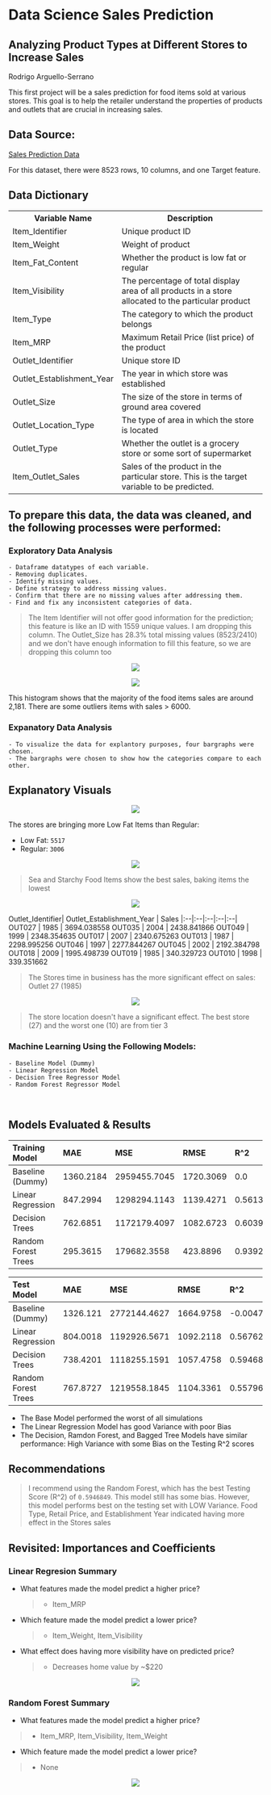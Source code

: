 # Data Science Sales Prediction

## Analyzing Product Types at Different Stores to Increase Sales 

Rodrigo Arguello-Serrano

This first project will be a sales prediction for food items sold at various stores. This goal is to help the retailer understand the properties of products and outlets that are crucial in increasing sales. 

## Data Source: 

[Sales Prediction Data](https://github.com/pylabview/sales-predicctions/blob/main/sales_predictions.csv)

For this dataset, there were 8523 rows, 10 columns, and one Target feature.

## Data Dictionary

<table>
  <tr>
    <th>Variable Name</th>
    <th>Description</th>
  </tr>
  <tr>
    <td>Item_Identifier</td>
    <td>Unique product ID</td>
  </tr>
  <tr>
    <td>Item_Weight</td>
    <td>Weight of product</td>
  </tr>
  <tr>
    <td>Item_Fat_Content</td>
    <td>Whether the product is low fat or regular</td>
  </tr>
  <tr>
    <td>Item_Visibility</td>
    <td>The percentage of total display area of all products in a store allocated to the particular product</td>
  </tr>
  <tr>
    <td>Item_Type</td>
    <td>The category to which the product belongs</td>
  </tr>
  <tr>
    <td>Item_MRP</td>
    <td>Maximum Retail Price (list price) of the product</td>
  </tr>
  <tr>
    <td>Outlet_Identifier</td>
    <td>Unique store ID</td>
  </tr> 
  <tr>
    <td>Outlet_Establishment_Year</td>
    <td>The year in which store was established</td>
  </tr> 
  <tr>
    <td>Outlet_Size</td>
    <td>The size of the store in terms of ground area covered</td>
  </tr> 
  <tr>
    <td>Outlet_Location_Type</td>
    <td>The type of area in which the store is located</td>
  </tr> 
  <tr>
    <td>Outlet_Type</td>
    <td>	Whether the outlet is a grocery store or some sort of supermarket</td>
  </tr> 
  <tr>
    <td>Item_Outlet_Sales</td>
    <td>Sales of the product in the particular store. This is the target variable to be predicted.</td>
  </tr> 
</table>



## To prepare this data, the data was cleaned, and the following processes were performed:

### Exploratory Data Analysis
```
- Dataframe datatypes of each variable.
- Removing duplicates.
- Identify missing values.
- Define strategy to address missing values.
- Confirm that there are no missing values after addressing them.
- Find and fix any inconsistent categories of data.
```


> The Item Identifier will not offer good information for the prediction; this feature is like an ID with 1559 unique values. I am dropping this column.
> The Outlet_Size has 28.3% total missing values (8523/2410) and we don't have enough information to fill this feature, so we are dropping this column too


<p align = "center"> 
  <img src = "https://raw.githubusercontent.com/pylabview/sales-predicctions/main/Item_Outlet_Sales_Distribution.png">
</p>
<p align = "center"> 
  <img src = "https://raw.githubusercontent.com/pylabview/sales-predicctions/main/Item_Outlet_Sales_PlotBox.png">
</p>


This histogram shows that the majority of the food items sales are around 2,181. There are some outliers items with sales > 6000.


 ### Expanatory Data Analysis

    - To visualize the data for explantory purposes, four bargraphs were chosen.
    - The bargraphs were chosen to show how the categories compare to each other. 
   


## Explanatory Visuals

<p align = "center"> 
  <img src = "https://raw.githubusercontent.com/pylabview/sales-predicctions/main/Fat_Content.png">
</p>



The stores are bringing more Low Fat Items than Regular:
- Low Fat:    `5517`
- Regular:    `3006`


<p align = "center"> 
  <img src = "https://raw.githubusercontent.com/pylabview/sales-predicctions/main/Item_Type_by_Sales.png">
</p>



>Sea and Starchy Food Items show the best sales, baking items the lowest 



<p align = "center"> 
  <img src = "https://raw.githubusercontent.com/pylabview/sales-predicctions/main/Store_Sales_by_Time%2Bin_Business.png">
</p>

Outlet_Identifier|  Outlet_Establishment_Year | Sales
|:--|:--|:--|:--|:--|
OUT027     |        1985         |                3694.038558
OUT035     |        2004         |               2438.841866
OUT049     |        1999         |                2348.354635
OUT017     |        2007         |                2340.675263
OUT013     |        1987         |                2298.995256
OUT046     |        1997         |                2277.844267
OUT045     |        2002         |                2192.384798
OUT018     |        2009         |                1995.498739
OUT019     |        1985         |                 340.329723
OUT010     |        1998         |                 339.351662

> The Stores time in business has the more significant effect on sales: Outlet 27 (1985)



<p align = "center"> 
  <img src = "https://raw.githubusercontent.com/pylabview/sales-predicctions/main/Store_Sales_by_Type.png">
</p>


>The store location doesn't have a significant effect. The best store (27) and the worst one (10) are from tier 3


 ### Machine Learning Using the Following Models:

    - Baseline Model (Dummy)
    - Linear Regression Model
    - Decision Tree Regressor Model
    - Random Forest Regressor Model


​    

## Models Evaluated & Results

| Training Model |MAE  |MSE  | RMSE | R^2 |
|:--|:--|:--|:--|:--|
| Baseline (Dummy) | 1360.2184  | 2959455.7045 | 1720.3069 | 0.0 |
| Linear Regression |847.2994   | 1298294.1143 | 1139.4271 | 0.5613065 |
| Decision Trees | 762.6851 | 1172179.4097 | 1082.6723 | 0.6039206 |
| Random Forest Trees | 295.3615  |  179682.3558|423.8896  | 0.9392853 |


| Test Model |MAE  |MSE  | RMSE | R^2 |
|:--|:--|:--|:--|:--|
| Baseline (Dummy) | 1326.121  | 2772144.4627  | 1664.9758 | -0.0047725 |
| Linear Regression |804.0018   | 1192926.5671 | 1092.2118 | 0.56762 |
| Decision Trees | 738.4201  | 1118255.1591 | 1057.4758  | 0.5946849 |
| Random Forest Trees | 767.8727   |  1219558.1845|1104.3361  | 0.5579673 |


- The Base Model performed the worst of all simulations
- The Linear Regression Model has good Variance with poor Bias
- The Decision, Ramdon Forest, and Bagged Tree Models have similar performance: High Variance with some Bias on the Testing R^2 scores


## Recommendations

>I recommend using the Random Forest, which has the best Testing Score (R^2) of `0.5946849`. This model still has some bias. However, this model performs best on the testing set with LOW Variance.
>Food Type, Retail Price, and Establishment Year indicated having more effect in the Stores sales

## Revisited: Importances and Coefficients
### Linear Regresion Summary
- What features made the model predict a higher price?
  >- Item_MRP

- Which feature made the model predict a lower price?
  >- Item_Weight, Item_Visibility
- What effect does having more visibility have on predicted price?
  >- Decreases home value by ~$220

<p align = "center"> 
  <img src = "https://raw.githubusercontent.com/pylabview/sales-predicctions/main/Linear_Regression_Coefficients.png">
</p>

### Random Forest Summary
- What features made the model predict a higher price?
>  - Item_MRP, Item_Visibility, Item_Weight

- Which feature made the model predict a lower price?
>  - None

<p align = "center"> 
  <img src = "https://raw.githubusercontent.com/pylabview/sales-predicctions/main/Random_Forest_Coefficients.png">
</p>



